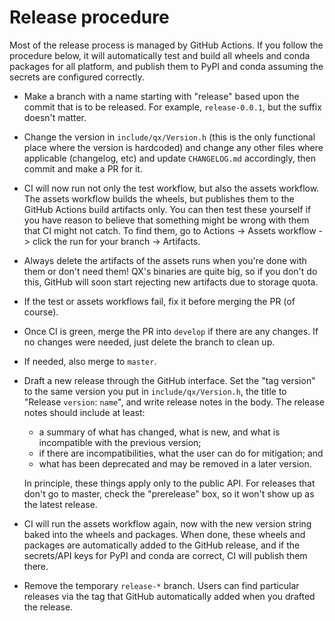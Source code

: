 Release procedure
=================

Most of the release process is managed by GitHub Actions. If you follow the
procedure below, it will automatically test and build all wheels and conda
packages for all platform, and publish them to PyPI and conda assuming the
secrets are configured correctly.

 - Make a branch with a name starting with "release" based upon the commit that
   is to be released. For example, `release-0.0.1`, but the suffix doesn't
   matter.

 - Change the version in `include/qx/Version.h` (this is the only functional
   place where the version is hardcoded) and change any other files where
   applicable (changelog, etc) and update `CHANGELOG.md` accordingly, then
   commit and make a PR for it.

 - CI will now run not only the test workflow, but also the assets workflow.
   The assets workflow builds the wheels, but publishes them to the GitHub
   Actions build artifacts only. You can then test these yourself if you have
   reason to believe that something might be wrong with them that CI might not
   catch. To find them, go to Actions -> Assets workflow -> click the run for
   your branch -> Artifacts.

 - Always delete the artifacts of the assets runs when you're done with them
   or don't need them! QX's binaries are quite big, so if you don't do
   this, GitHub will soon start rejecting new artifacts due to storage quota.

 - If the test or assets workflows fail, fix it before merging the PR (of
   course).

 - Once CI is green, merge the PR into `develop` if there are any changes.
   If no changes were needed, just delete the branch to clean up.

 - If needed, also merge to `master`.

 - Draft a new release through the GitHub interface. Set the "tag version"
   to the same version you put in `include/qx/Version.h`, the title to
   "Release `version`: `name`", and write release notes in the body. The
   release notes should include at least:

    - a summary of what has changed, what is new, and what is incompatible
      with the previous version;
    - if there are incompatibilities, what the user can do for mitigation;
      and
    - what has been deprecated and may be removed in a later version.

   In principle, these things apply only to the public API. For releases that
   don't go to master, check the "prerelease" box, so it won't show up as the
   latest release.

 - CI will run the assets workflow again, now with the new version string baked
   into the wheels and packages. When done, these wheels and packages are
   automatically added to the GitHub release, and if the secrets/API keys for
   PyPI and conda are correct, CI will publish them there.

 - Remove the temporary `release-*` branch. Users can find particular releases
   via the tag that GitHub automatically added when you drafted the release.
